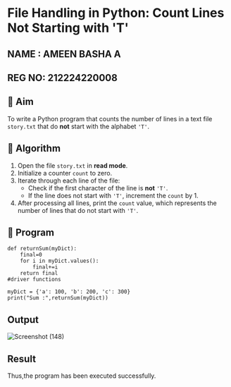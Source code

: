 # File Handling in Python: Count Lines Not Starting with 'T'
## NAME : AMEEN BASHA A
## REG NO: 212224220008
## 🎯 Aim
To write a Python program that counts the number of lines in a text file `story.txt` that do **not** start with the alphabet `'T'`.

## 🧠 Algorithm
1. Open the file `story.txt` in **read mode**.
2. Initialize a counter `count` to zero.
3. Iterate through each line of the file:
   - Check if the first character of the line is **not** `'T'`.
   - If the line does not start with `'T'`, increment the `count` by 1.
4. After processing all lines, print the `count` value, which represents the number of lines that do not start with `'T'`.

## 🧾 Program
```
def returnSum(myDict):
    final=0
    for i in myDict.values():
        final+=i
    return final
#driver functions

myDict = {'a': 100, 'b': 200, 'c': 300}
print("Sum :",returnSum(myDict))
```

## Output
![Screenshot (148)](https://github.com/user-attachments/assets/584ecff1-9dfb-4670-b1c8-ee354a85ed3d)

## Result
Thus,the program has been executed successfully.
